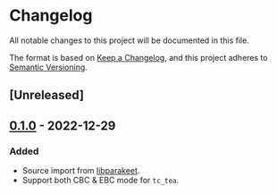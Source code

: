 # Changelog

All notable changes to this project will be documented in this file.

The format is based on [Keep a Changelog](https://keepachangelog.com/en/1.0.0/),
and this project adheres to [Semantic Versioning](https://semver.org/spec/v2.0.0.html).

## [Unreleased]

## [0.1.0] - 2022-12-29

### Added

- Source import from [libparakeet].
- Support both CBC & EBC mode for `tc_tea`.

[libparakeet]: https://github.com/parakeet-rs/libparakeet
[0.1.0]: https://github.com/parakeet-rs/libparakeet/commits/v0.1.0
[0.2.0]: https://github.com/parakeet-rs/libparakeet/compare/v0.1.0...v0.2.0
